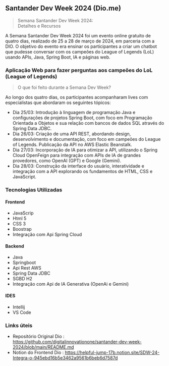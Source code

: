 ## Santander Dev Week 2024 (Dio.me)
> Semana Santander Dev Week 2024: </br>
> Detalhes e Recursos
<p> A Semana Santander Dev Week 2024 foi um evento online gratuito de quatro dias, realizado de 25 a 28 de março de 2024, em parceria com a DIO. O objetivo do evento era ensinar os participantes a criar um chatbot que pudesse conversar com os campeões do League of Legends (LoL) usando APIs, Java, Spring Boot, IA e páginas web.


### Aplicação Web para fazer perguntas aos campeões do LoL (League of Legends)

> O que foi feito durante a Semana Dev Week?
<p> Ao longo dos quatro dias, os participantes acompanharam lives com especialistas que abordaram os seguintes tópicos:

- Dia 25/03: Introdução à linguagem de programação Java e configurações de projetos Spring Boot, com foco em Programação Orientada a Objetos e sua relação com bancos de dados SQL através do Spring Data JDBC.
- Dia 26/03: Criação de uma API REST, abordando design, desenvolvimento e documentação, com foco em campeões do League of Legends. Publicação da API no AWS Elastic Beanstalk.
- Dia 27/03: Incorporação de IA para otimizar a API, utilizando o Spring Cloud OpenFeign para integração com APIs de IA de grandes provedores, como OpenAI (GPT) e Google (Gemini).
- Dia 28/03: Construção da interface do usuário, interatividade e integração com a API explorando os fundamentos de HTML, CSS e JavaScript.


### Tecnologias Utilizadas

#### Frontend

* JavaScrip
* Html 5
* CSS 3
* Boostrap
* Integração com Api Spring Cloud
  
#### Backend
* Java
* Springboot
* Api Rest AWS
* Spring Data JDBC
* SGBD H2
* Integração com Api de IA Generativa (OpenAi e Gemini)

#### IDES
* Intellij
* VS Code

### Links úteis
* Repositório Original Dio : <https://github.com/digitalinnovationone/santander-dev-week-2024/blob/main/README.md>
* Notion do Frontend Dio : <https://helpful-jump-17b.notion.site/SDW-24-Integra-o-945ebd16b5e3462a9561b6beb6d7587d>
